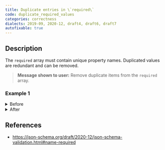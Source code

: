 ```yaml
---
title: Duplicate entries in \`required\`
code: duplicate_required_values
categories: correctness
dialects: 2019-09, 2020-12, draft4, draft6, draft7
autofixable: true
---
```


## Description
The `required` array must contain unique property names. Duplicated values are redundant and can be removed.

> **Message shown to user:**
> Remove duplicate items from the `required` array.

### Example 1
<details><summary>Before</summary>

```json
{
  "type": "object",
  "required": [
    "id",
    "name",
    "id"
  ]
}
```
</details>

<details><summary>After</summary>

```json
{
  "type": "object",
  "required": [
    "id",
    "name"
  ]
}
```
</details>

## References
* <https://json-schema.org/draft/2020-12/json-schema-validation.html#name-required>
